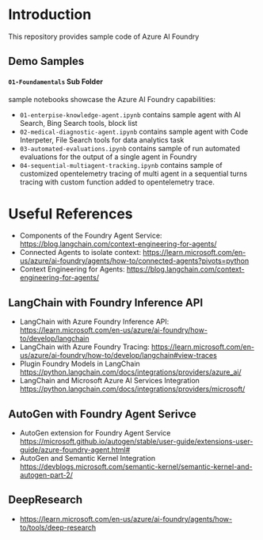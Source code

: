 # Introduction
This repository provides sample code of Azure AI Foundry

## Demo Samples
#### `01-Foundamentals` Sub Folder
sample notebooks showcase the Azure AI Foundry capabilities:

* `01-enterpise-knowledge-agent.ipynb` contains sample agent with AI Search, Bing Search tools, block list
* `02-medical-diagnostic-agent.ipynb` contains sample agent with Code Interpeter, File Search tools for data analytics task
* `03-automated-evaluations.ipynb` contains sample of run automated evaluations for the output of a single agent in Foundry
* `04-sequential-multiagent-tracking.ipynb` contains sample of customized opentelemetry tracing of multi agent in a sequential turns tracing with custom function added to opentelemetry trace.



# Useful References
* Components of the Foundry Agent Service: https://blog.langchain.com/context-engineering-for-agents/
* Connected Agents to isolate context: https://learn.microsoft.com/en-us/azure/ai-foundry/agents/how-to/connected-agents?pivots=python
* Context Engineering for Agents: https://blog.langchain.com/context-engineering-for-agents/

## LangChain with Foundry Inference API
* LangChain with Azure Foundry Inference API: https://learn.microsoft.com/en-us/azure/ai-foundry/how-to/develop/langchain
* LangChain with Azure Foundry Tracing: https://learn.microsoft.com/en-us/azure/ai-foundry/how-to/develop/langchain#view-traces
* Plugin Foundry Models in LangChain https://python.langchain.com/docs/integrations/providers/azure_ai/
* LangChain and Microsoft Azure AI Services Integration https://python.langchain.com/docs/integrations/providers/microsoft/

## AutoGen with Foundry Agent Serivce
* AutoGen extension for Foundry Agent Service https://microsoft.github.io/autogen/stable/user-guide/extensions-user-guide/azure-foundry-agent.html#
* AutoGen and Semantic Kernel Integration https://devblogs.microsoft.com/semantic-kernel/semantic-kernel-and-autogen-part-2/

## DeepResearch
* https://learn.microsoft.com/en-us/azure/ai-foundry/agents/how-to/tools/deep-research